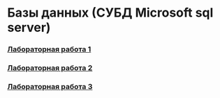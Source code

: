 # Базы данных (СУБД Microsoft sql server)

### [Лабораторная работа 1](https://github.com/ForwardMoth/ITMO_term/blob/main/lab1.md)

### [Лабораторная работа 2](https://github.com/ForwardMoth/ITMO_term/blob/main/lab2.md)

### [Лабораторная работа 3](https://github.com/ForwardMoth/ITMO_term/blob/main/lab3.md)
